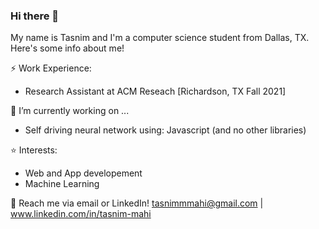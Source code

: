 ### Hi there 👋

My name is Tasnim and I'm a computer science student from Dallas, TX. Here's some info about me!

⚡ Work Experience:
* Research Assistant at ACM Reseach [Richardson, TX Fall 2021]

🔭 I’m currently working on ...
* Self driving neural network using: Javascript (and no other libraries)

⭐️ Interests:
* Web and App developement
* Machine Learning

📨 Reach me via email or LinkedIn! tasnimmmahi@gmail.com | www.linkedin.com/in/tasnim-mahi

<!--
**mahimahithefish/mahimahithefish** is a ✨ _special_ ✨ repository because its `README.md` (this file) appears on your GitHub profile.
Here are some ideas to get you started:
- 👯 I’m looking to collaborate on ...
- 🤔 I’m looking for help with ...
- 💬 Ask me about ...
- 
- 😄 Pronouns: ...
- ⚡ Fun fact: ...
-->
